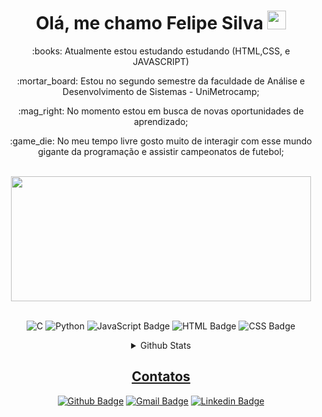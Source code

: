 <h1 align="center">Olá, me chamo Felipe Silva <img src="https://emojis.slackmojis.com/emojis/images/1531849430/4246/blob-sunglasses.gif?1531849430" width="30"/></h1>

<div align="center">
   
  <p> :books: Atualmente estou estudando estudando (HTML,CSS, e JAVASCRIPT)
  <p>:mortar_board:  Estou no segundo semestre da faculdade de Análise e Desenvolvimento de Sistemas - UniMetrocamp;
     <p>:mag_right: No momento estou em busca de novas oportunidades de aprendizado;
     <p>:game_die: No meu tempo livre gosto muito de interagir com esse mundo gigante da programação e assistir campeonatos de futebol;

</div>

<br>

<div align="center">

  <img height="200em" width="480em" src="https://apexensino.com.br/wp-content/uploads/2017/03/linguagens-de-programa%C3%A7%C3%A3o.jpg"/>

</div>

<br>

<div align="center">
  
  ![C](https://img.shields.io/badge/c-%2300599C.svg?style=for-the-badge&logo=c&logoColor=white)
  ![Python](https://img.shields.io/badge/python-3670A0?style=for-the-badge&logo=python&logoColor=ffdd54)
  ![JavaScript Badge](https://img.shields.io/badge/JavaScript-F7DF1E?style=for-the-badge&logo=javascript&logoColor=black)
  ![HTML Badge](https://img.shields.io/badge/HTML-239120?style=for-the-badge&logo=html5&logoColor=white)
  ![CSS Badge](https://img.shields.io/badge/CSS-239120?&style=for-the-badge&logo=css3&logoColor=white)
  
  
  <details>
  <summary>Github Stats</summary>
<div>
  <a href="https://github.com/Felipe305">
  <img height="180em" src="https://github-readme-stats-eight-theta.vercel.app/api?username=Felipe305&show_icons=true&theme=tokyonight&include_all_commits=true&count_private=true"/>
  <img height="180em" src="https://github-readme-stats-eight-theta.vercel.app/api/top-langs/?username=Felipe305&layout=compact&langs_count=8&theme=tokyonight"/>
<div>
</details>
  
  ## Contatos
  
  [![Github Badge](https://img.shields.io/badge/GitHub-100000?style=for-the-badge&logo=github&logoColor=white)](https://github.com/Felipe305)
  [![Gmail Badge](https://img.shields.io/badge/Gmail-D14836?style=for-the-badge&logo=gmail&logoColor=white)](mailto:felipe.profissionalti@gmail.com)
  [![Linkedin Badge](https://img.shields.io/badge/LinkedIn-0077B5?style=for-the-badge&logo=linkedin&logoColor=white)](https://www.linkedin.com/in/felipe-silva-575531203/)
  
  
</div>
